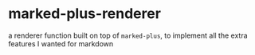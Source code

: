 # marked-plus-renderer
a renderer function built on top of `marked-plus`, to implement all the extra features I wanted for markdown

